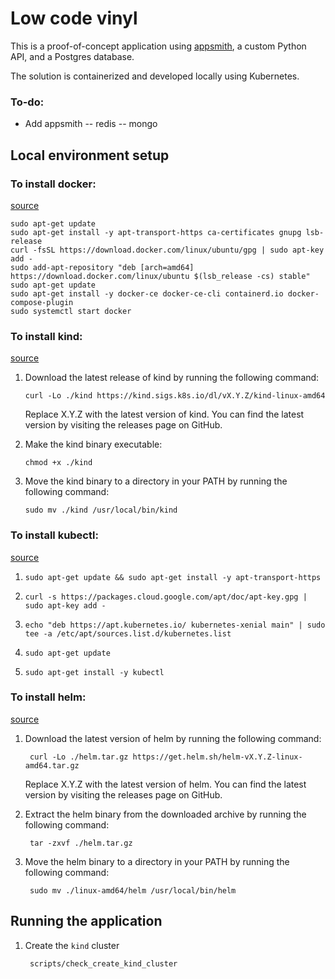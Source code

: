 # Low code vinyl

This is a proof-of-concept application using [appsmith](https://github.com/appsmithorg/appsmith), a custom Python API, and a Postgres database.

The solution is containerized and developed locally using Kubernetes.

### To-do:

- Add appsmith
-- redis
-- mongo

## Local environment setup

### To install docker:

[source](https://docs.docker.com/engine/install/ubuntu/)

```
sudo apt-get update
sudo apt-get install -y apt-transport-https ca-certificates gnupg lsb-release
curl -fsSL https://download.docker.com/linux/ubuntu/gpg | sudo apt-key add -
sudo add-apt-repository "deb [arch=amd64] https://download.docker.com/linux/ubuntu $(lsb_release -cs) stable"
sudo apt-get update
sudo apt-get install -y docker-ce docker-ce-cli containerd.io docker-compose-plugin
sudo systemctl start docker
```

### To install kind:

[source](https://kind.sigs.k8s.io/docs/user/quick-start/#installing-from-release-binaries)

1. Download the latest release of kind by running the following command:

    ```
    curl -Lo ./kind https://kind.sigs.k8s.io/dl/vX.Y.Z/kind-linux-amd64
    ```

    Replace X.Y.Z with the latest version of kind. You can find the latest version by visiting the releases page on GitHub.

1. Make the kind binary executable:

    ```
    chmod +x ./kind
    ```

1. Move the kind binary to a directory in your PATH by running the following command:

    ```
    sudo mv ./kind /usr/local/bin/kind
    ```

### To install kubectl:

[source](https://kubernetes.io/docs/tasks/tools/install-kubectl-linux/)

1.     sudo apt-get update && sudo apt-get install -y apt-transport-https
1.     curl -s https://packages.cloud.google.com/apt/doc/apt-key.gpg | sudo apt-key add -
1.     echo "deb https://apt.kubernetes.io/ kubernetes-xenial main" | sudo tee -a /etc/apt/sources.list.d/kubernetes.list
1.     sudo apt-get update
1.     sudo apt-get install -y kubectl

### To install helm:

[source](https://helm.sh/docs/intro/install/#from-the-binary-releases)

1. Download the latest version of helm by running the following command:

        curl -Lo ./helm.tar.gz https://get.helm.sh/helm-vX.Y.Z-linux-amd64.tar.gz

    Replace X.Y.Z with the latest version of helm. You can find the latest version by visiting the releases page on GitHub.

1. Extract the helm binary from the downloaded archive by running the following command:

        tar -zxvf ./helm.tar.gz

1. Move the helm binary to a directory in your PATH by running the following command:

        sudo mv ./linux-amd64/helm /usr/local/bin/helm

## Running the application

1. Create the `kind` cluster

        scripts/check_create_kind_cluster
